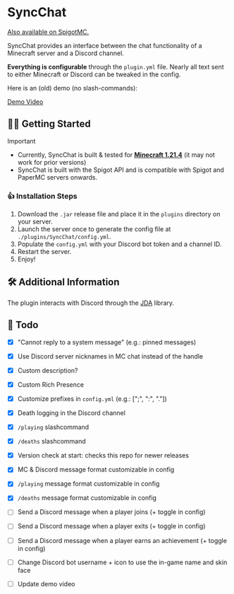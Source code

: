 # SyncChat
[
Also available on SpigotMC.
](https://www.spigotmc.org/resources/syncchat-discord-link.121376/)


SyncChat provides an interface between the chat functionality of a Minecraft server and a Discord channel.

**Everything is configurable** through the `plugin.yml` file. Nearly all text sent to either Minecraft or Discord can be tweaked in the config.

Here is an (old) demo (no slash-commands):

[Demo Video](https://github.com/Urpagin/DiscordLink/assets/72459611/ea6bf913-1dd4-4ba0-9f50-2040549207d3)

## 🏃‍♂️ Getting Started

> [!IMPORTANT]
> - Currently, SyncChat is built & tested for <ins>**Minecraft 1.21.4**</ins> (it may not work for prior versions)
> - SyncChat is built with the Spigot API and is compatible with Spigot and PaperMC servers onwards.

### 👍 Installation Steps

1. Download the `.jar` release file and place it in the `plugins` directory on your server.
2. Launch the server once to generate the config file at `./plugins/SyncChat/config.yml`.
3. Populate the `config.yml` with your Discord bot token and a channel ID.
4. Restart the server.
5. Enjoy!

## 🛠️ Additional Information

The plugin interacts with Discord through the [JDA](https://github.com/discord-jda/JDA) library.

## 📝 Todo

- [x] "Cannot reply to a system message" (e.g.: pinned messages)
- [x] Use Discord server nicknames in MC chat instead of the handle
- [x] Custom description?
- [x] Custom Rich Presence
- [x] Customize prefixes in `config.yml` (e.g.: [";", ":", "."])
- [x] Death logging in the Discord channel
- [x] `/playing` slashcommand
- [x] `/deaths` slashcommand
- [x] Version check at start: checks this repo for newer releases
- [x] MC & Discord message format customizable in config
- [x] `/playing` message format customizable in config
- [x] `/deaths` message format customizable in config
- [ ] Send a Discord message when a player joins (+ toggle in config)
- [ ] Send a Discord message when a player exits (+ toggle in config)
- [ ] Send a Discord message when a player earns an achievement (+ toggle in config)
- [ ] Change Discord bot username + icon to use the in-game name and skin face
- [ ] Update demo video

